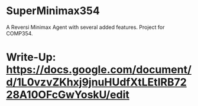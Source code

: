 # SuperMinimax354
A Reversi Minimax Agent with several added features. Project for COMP354.
# Write-Up: https://docs.google.com/document/d/1L0vzvZKhxj9jnuHUdfXtLEtlRB7228A10OFcGwYoskU/edit
